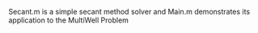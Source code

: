 Secant.m is a simple secant method solver and Main.m demonstrates its application to the MultiWell Problem

